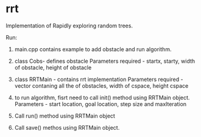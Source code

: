 # rrt
Implementation of Rapidly exploring random trees.

Run:

1. main.cpp  contains example to add obstacle and run algorithm.
2. class Cobs- defines obstacle
Parameters required - startx, starty, width of obstacle, height of obstacle

3. class RRTMain - contains rrt implementation
Parameters required - vector contaning all the of obstacles, width of cspace, height cspace  

4. to run algorithm, fisrt need to call init() method using RRTMain object.
   Parameters - start location, goal location, step size and maxIteration
   
5. Call run() method using RRTMain object
6. Call save() methos using RRTMain object.
